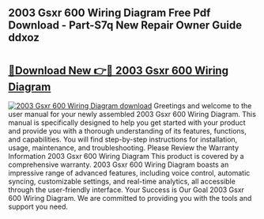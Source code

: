 ## 2003 Gsxr 600 Wiring Diagram Free Pdf Download - Part-S7q New Repair Owner Guide ddxoz

# <h2><a href="http://dflz88.blite.top/?on=2003+Gsxr+600+Wiring+Diagram">🔗Download New 👉🔴 2003 Gsxr 600 Wiring Diagram</a></h2>

[![2003 Gsxr 600 Wiring Diagram download](https://i.imgur.com/lujVjoI.png)](http://dflz88.blite.top/?on=2003+Gsxr+600+Wiring+Diagram)
Greetings and welcome to the user manual for your newly assembled 2003 Gsxr 600 Wiring Diagram. This manual is specifically designed to help you get started with your product and provide you with a thorough understanding of its features, functions, and capabilities. You will find step-by-step instructions for installation, usage, maintenance, and troubleshooting. Please Review the Warranty Information 2003 Gsxr 600 Wiring Diagram This product is covered by a comprehensive warranty. 2003 Gsxr 600 Wiring Diagram boasts an impressive range of advanced features, including voice control, automatic syncing, customizable settings, and real-time analytics, all accessible through the user-friendly interface. Your Success is Our Goal 2003 Gsxr 600 Wiring Diagram. We are committed to providing you with the tools and support you need.
